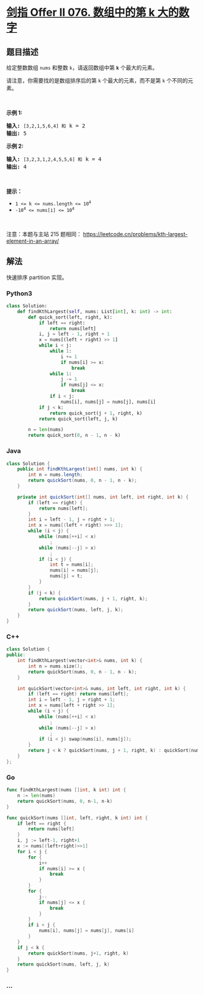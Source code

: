 # [剑指 Offer II 076. 数组中的第 k 大的数字](https://leetcode.cn/problems/xx4gT2)

## 题目描述

<!-- 这里写题目描述 -->

<p>给定整数数组 <code>nums</code> 和整数 <code>k</code>，请返回数组中第 <code><strong>k</strong></code> 个最大的元素。</p>

<p>请注意，你需要找的是数组排序后的第 <code>k</code> 个最大的元素，而不是第 <code>k</code> 个不同的元素。</p>

<p>&nbsp;</p>

<p><strong>示例 1:</strong></p>

<pre>
<strong>输入:</strong> <code>[3,2,1,5,6,4] 和</code> k = 2
<strong>输出:</strong> 5
</pre>

<p><strong>示例&nbsp;2:</strong></p>

<pre>
<strong>输入:</strong> <code>[3,2,3,1,2,4,5,5,6] 和</code> k = 4
<strong>输出:</strong> 4</pre>

<p>&nbsp;</p>

<p><strong>提示： </strong></p>

<ul>
	<li><code>1 &lt;= k &lt;= nums.length &lt;= 10<sup>4</sup></code></li>
	<li><code>-10<sup>4</sup>&nbsp;&lt;= nums[i] &lt;= 10<sup>4</sup></code></li>
</ul>

<p>&nbsp;</p>

<p><meta charset="UTF-8" />注意：本题与主站 215&nbsp;题相同：&nbsp;<a href="https://leetcode.cn/problems/kth-largest-element-in-an-array/">https://leetcode.cn/problems/kth-largest-element-in-an-array/</a></p>

## 解法

<!-- 这里可写通用的实现逻辑 -->

快速排序 partition 实现。

<!-- tabs:start -->

### **Python3**

<!-- 这里可写当前语言的特殊实现逻辑 -->

```python
class Solution:
    def findKthLargest(self, nums: List[int], k: int) -> int:
        def quick_sort(left, right, k):
            if left == right:
                return nums[left]
            i, j = left - 1, right + 1
            x = nums[(left + right) >> 1]
            while i < j:
                while 1:
                    i += 1
                    if nums[i] >= x:
                        break
                while 1:
                    j -= 1
                    if nums[j] <= x:
                        break
                if i < j:
                    nums[i], nums[j] = nums[j], nums[i]
            if j < k:
                return quick_sort(j + 1, right, k)
            return quick_sort(left, j, k)

        n = len(nums)
        return quick_sort(0, n - 1, n - k)
```

### **Java**

<!-- 这里可写当前语言的特殊实现逻辑 -->

```java
class Solution {
    public int findKthLargest(int[] nums, int k) {
        int n = nums.length;
        return quickSort(nums, 0, n - 1, n - k);
    }

    private int quickSort(int[] nums, int left, int right, int k) {
        if (left == right) {
            return nums[left];
        }
        int i = left - 1, j = right + 1;
        int x = nums[(left + right) >>> 1];
        while (i < j) {
            while (nums[++i] < x)
                ;
            while (nums[--j] > x)
                ;
            if (i < j) {
                int t = nums[i];
                nums[i] = nums[j];
                nums[j] = t;
            }
        }
        if (j < k) {
            return quickSort(nums, j + 1, right, k);
        }
        return quickSort(nums, left, j, k);
    }
}
```

### **C++**

```cpp
class Solution {
public:
    int findKthLargest(vector<int>& nums, int k) {
        int n = nums.size();
        return quickSort(nums, 0, n - 1, n - k);
    }

    int quickSort(vector<int>& nums, int left, int right, int k) {
        if (left == right) return nums[left];
        int i = left - 1, j = right + 1;
        int x = nums[left + right >> 1];
        while (i < j) {
            while (nums[++i] < x)
                ;
            while (nums[--j] > x)
                ;
            if (i < j) swap(nums[i], nums[j]);
        }
        return j < k ? quickSort(nums, j + 1, right, k) : quickSort(nums, left, j, k);
    }
};
```

### **Go**

```go
func findKthLargest(nums []int, k int) int {
	n := len(nums)
	return quickSort(nums, 0, n-1, n-k)
}

func quickSort(nums []int, left, right, k int) int {
	if left == right {
		return nums[left]
	}
	i, j := left-1, right+1
	x := nums[(left+right)>>1]
	for i < j {
		for {
			i++
			if nums[i] >= x {
				break
			}
		}
		for {
			j--
			if nums[j] <= x {
				break
			}
		}
		if i < j {
			nums[i], nums[j] = nums[j], nums[i]
		}
	}
	if j < k {
		return quickSort(nums, j+1, right, k)
	}
	return quickSort(nums, left, j, k)
}
```

### **...**

```

```

<!-- tabs:end -->
